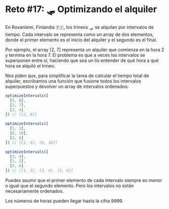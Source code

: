 # Reto #17: 🛷 Optimizando el alquiler

En Rovaniemi, Finlandia 🇫🇮, los trineos 🛷 se alquilan por intervalos de tiempo. Cada intervalo se representa como un array de dos elementos, donde el primer elemento es el inicio del alquiler y el segundo es el final.

Por ejemplo, el array [2, 7] representa un alquiler que comienza en la hora 2 y termina en la hora 7. El problema es que a veces los intervalos se superponen entre sí, haciendo que sea un lío entender de qué hora a qué hora se alquiló el trineo.

Nos piden que, para simplificar la tarea de calcular el tiempo total de alquiler, escribamos una función que fusione todos los intervalos superpuestos y devolver un array de intervalos ordenados:

```javascript
optimizeIntervals([
  [5, 8],
  [2, 7],
  [3, 4]
]) // [[2, 8]]
```

```javascript
optimizeIntervals([
  [1, 3],
  [8, 10],
  [2, 6]
]) // [[1, 6], [8, 10]]
```

```javascript
optimizeIntervals([
  [3, 4],
  [1, 2],
  [5, 6]
]) // [[1, 2], [3, 4], [5, 6]]
```

Puedes asumir que el primer elemento de cada intervalo siempre es menor o igual que el segundo elemento. Pero los intervalos no están necesariamente ordenados.

Los números de horas pueden llegar hasta la cifra 9999.
